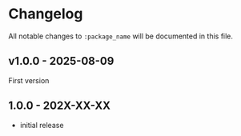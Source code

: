 # Changelog

All notable changes to `:package_name` will be documented in this file.

## v1.0.0 - 2025-08-09

First version

## 1.0.0 - 202X-XX-XX

- initial release

